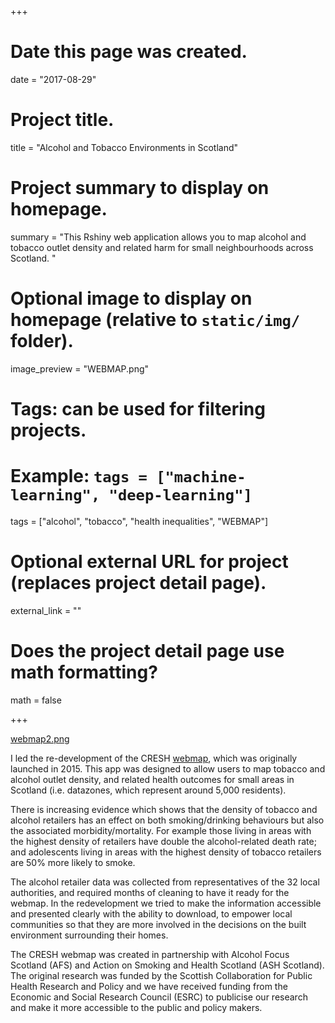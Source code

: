 +++
# Date this page was created.
  date = "2017-08-29"
  
# Project title.
  title = "Alcohol and Tobacco Environments in Scotland"
  
# Project summary to display on homepage.
summary = "This Rshiny web application allows you to map alcohol and tobacco outlet density and related harm for small neighbourhoods across Scotland. "
  
# Optional image to display on homepage (relative to `static/img/` folder).
  image_preview = "WEBMAP.png"
  
# Tags: can be used for filtering projects.
# Example: `tags = ["machine-learning", "deep-learning"]`
  tags = ["alcohol", "tobacco", "health inequalities", "WEBMAP"]
  
# Optional external URL for project (replaces project detail page).
  external_link = ""
  
# Does the project detail page use math formatting?
  math = false
  
+++


[webmap2.png](https://creshmap.com/)


I led the re-development of the CRESH [webmap](https://cresh.org.uk/2015/06/11/empowering-communities-an-interactive-tobacco-and-alcohol-outlet-density-webmap-for-scotland/), which was originally launched in 2015. This app was designed to allow users to map tobacco and alcohol outlet density, and related health outcomes for small areas in Scotland (i.e. datazones, which represent around 5,000 residents). 

There is increasing evidence which shows that the density of tobacco and alcohol retailers has an effect on both smoking/drinking behaviours but also the associated morbidity/mortality. For example those living in areas with the highest density of retailers have double the alcohol-related death rate; and adolescents living in areas with the highest density of tobacco retailers are 50% more likely to smoke.  

The alcohol retailer data was collected from representatives of the 32 local authorities, and required months of cleaning to have it ready for the webmap. In the redevelopment we tried to make the information accessible and presented clearly with the ability to download, to empower local communities so that they are more involved in the decisions on the built environment surrounding their homes. 

The CRESH webmap was created in partnership with Alcohol Focus Scotland (AFS) and Action on Smoking and Health Scotland (ASH Scotland). The original research was funded by the Scottish Collaboration for Public Health Research and Policy and we have received funding from the Economic and Social Research Council (ESRC) to publicise our research and make it more accessible to the public and policy makers. 


    
  
  
